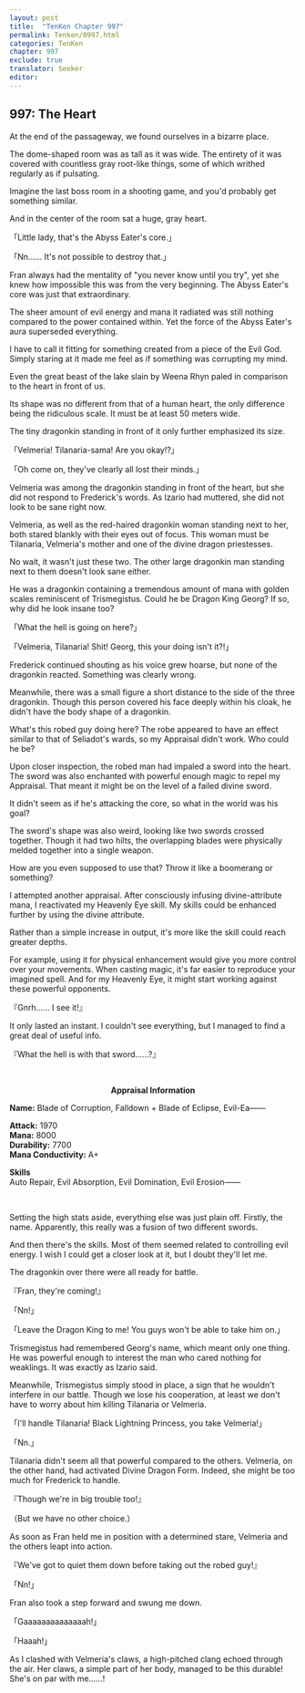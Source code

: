 ```yaml
---
layout: post
title:  "TenKen Chapter 997"
permalink: Tenken/0997.html
categories: TenKen
chapter: 997
exclude: true
translator: Seeker
editor: 
---
```

<h2>997: The Heart</h2>

 At the end of the passageway, we found ourselves in a bizarre place.

 The dome-shaped room was as tall as it was wide. The entirety of it was covered with countless gray root-like things, some of which writhed regularly as if pulsating.

 Imagine the last boss room in a shooting game, and you'd probably get something similar.

 And in the center of the room sat a huge, gray heart.

「Little lady, that's the Abyss Eater's core.」

「Nn…… It's not possible to destroy that.」

 Fran always had the mentality of "you never know until you try", yet she knew how impossible this was from the very beginning. The Abyss Eater's core was just that extraordinary.

 The sheer amount of evil energy and mana it radiated was still nothing compared to the power contained within. Yet the force of the Abyss Eater's aura superseded everything.

 I have to call it fitting for something created from a piece of the Evil God. Simply staring at it made me feel as if something was corrupting my mind.

 Even the great beast of the lake slain by Weena Rhyn paled in comparison to the heart in front of us.

 Its shape was no different from that of a human heart, the only difference being the ridiculous scale. It must be at least 50 meters wide.

 The tiny dragonkin standing in front of it only further emphasized its size.

「Velmeria! Tilanaria-sama! Are you okay!?」

「Oh come on, they've clearly all lost their minds.」

 Velmeria was among the dragonkin standing in front of the heart, but she did not respond to Frederick's words. As Izario had muttered, she did not look to be sane right now.

 Velmeria, as well as the red-haired dragonkin woman standing next to her, both stared blankly with their eyes out of focus. This woman must be Tilanaria, Velmeria's mother and one of the divine dragon priestesses.

 No wait, it wasn't just these two. The other large dragonkin man standing next to them doesn't look sane either.

 He was a dragonkin containing a tremendous amount of mana with golden scales reminiscent of Trismegistus. Could he be Dragon King Georg? If so, why did he look insane too?

「What the hell is going on here?」

「Velmeria, Tilanaria! Shit! Georg, this your doing isn't it?!」

 Frederick continued shouting as his voice grew hoarse, but none of the dragonkin reacted. Something was clearly wrong.

 Meanwhile, there was a small figure a short distance to the side of the three dragonkin. Though this person covered his face deeply within his cloak, he didn't have the body shape of a dragonkin.

 What's this robed guy doing here? The robe appeared to have an effect similar to that of Seliadot's wards, so my Appraisal didn't work. Who could he be?

 Upon closer inspection, the robed man had impaled a sword into the heart. The sword was also enchanted with powerful enough magic to repel my Appraisal. That meant it might be on the level of a failed divine sword.

 It didn't seem as if he's attacking the core, so what in the world was his goal? 

 The sword's shape was also weird, looking like two swords crossed together. Though it had two hilts, the overlapping blades were physically melded together into a single weapon.

 How are you even supposed to use that? Throw it like a boomerang or something?

 I attempted another appraisal. After consciously infusing divine-attribute mana, I reactivated my Heavenly Eye skill. My skills could be enhanced further by using the divine attribute.

 Rather than a simple increase in output, it's more like the skill could reach greater depths.

 For example, using it for physical enhancement would give you more control over your movements. When casting magic, it's far easier to reproduce your imagined spell. And for my Heavenly Eye, it might start working against these powerful opponents.

『Gnrh…… I see it!』

 It only lasted an instant. I couldn't see everything, but I managed to find a great deal of useful info.

『What the hell is with that sword……?』

<br>

<div class="appraisal" markdown="1">
<p style="text-align: center;"><strong>Appraisal Information</strong></p>

**Name:** Blade of Corruption, Falldown + Blade of Eclipse, Evil-Ea――<br/>

**Attack:** 1970<br/>
**Mana:** 8000<br/>
**Durability:** 7700<br/>
**Mana Conductivity:** A+<br/>

**Skills**<br/>
Auto Repair, Evil Absorption, Evil Domination, Evil Erosion――

</div><br/>

 Setting the high stats aside, everything else was just plain off. Firstly, the name. Apparently, this really was a fusion of two different swords.

 And then there's the skills. Most of them seemed related to controlling evil energy. I wish I could get a closer look at it, but I doubt they'll let me.

 The dragonkin over there were all ready for battle.

『Fran, they're coming!』

「Nn!」

「Leave the Dragon King to me! You guys won't be able to take him on.」

 Trismegistus had remembered Georg's name, which meant only one thing. He was powerful enough to interest the man who cared nothing for weaklings. It was exactly as Izario said.

 Meanwhile, Trismegistus simply stood in place, a sign that he wouldn't interfere in our battle. Though we lose his cooperation, at least we don't have to worry about him killing Tilanaria or Velmeria.

「I'll handle Tilanaria! Black Lightning Princess, you take Velmeria!」

「Nn.」

 Tilanaria didn't seem all that powerful compared to the others. Velmeria, on the other hand, had activated Divine Dragon Form. Indeed, she might be too much for Frederick to handle.

『Though we're in big trouble too!』

（But we have no other choice.）

 As soon as Fran held me in position with a determined stare, Velmeria and the others leapt into action.

『We've got to quiet them down before taking out the robed guy!』

「Nn!」

 Fran also took a step forward and swung me down.

「Gaaaaaaaaaaaaaah!」

「Haaah!」

 As I clashed with Velmeria's claws, a high-pitched clang echoed through the air. Her claws, a simple part of her body, managed to be this durable! She's on par with me……!





